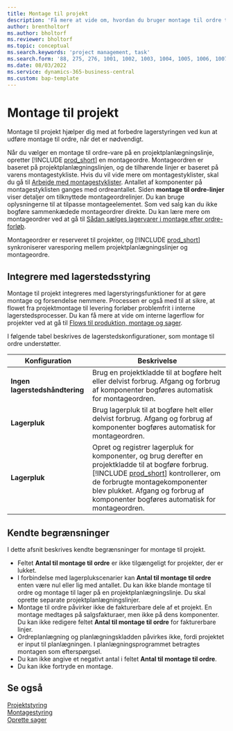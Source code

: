 ```yaml
---
title: Montage til projekt
description: 'Få mere at vide om, hvordan du bruger montage til ordre til projekter.'
author: brentholtorf
ms.author: bholtorf
ms.reviewer: bholtorf
ms.topic: conceptual
ms.search.keywords: 'project management, task'
ms.search.form: '88, 275, 276, 1001, 1002, 1003, 1004, 1005, 1006, 1007, 1020'
ms.date: 08/03/2022
ms.service: dynamics-365-business-central
ms.custom: bap-template
---
```

# <a name="assemble-to-project"></a>Montage til projekt

Montage til projekt hjælper dig med at forbedre lagerstyringen ved kun at udføre montage til ordre, når det er nødvendigt.

Når du vælger en montage til ordre-vare på en projektplanlægningslinje, opretter [!INCLUDE [prod_short](includes/prod_short.md)] en montageordre. Montageordren er baseret på projektplanlægningslinjen, og de tilhørende linjer er baseret på varens montagestykliste. Hvis du vil vide mere om montagestyklister, skal du gå til [Arbejde med montagestyklister](assembly-how-work-assembly-boms.md). Antallet af komponenter på montagestyklisten ganges med ordreantallet. Siden **montage til ordre-linjer** viser detaljer om tilknyttede montageordrelinjer. Du kan bruge oplysningerne til at tilpasse montageelementet. Som ved salg kan du ikke bogføre sammenkædede montageordrer direkte. Du kan lære mere om montageordrer ved at gå til [Sådan sælges lagervarer i montage efter ordre-forløb](assembly-how-to-sell-inventory-items-in-assemble-to-order-flows.md).

Montageordrer er reserveret til projekter, og [!INCLUDE [prod_short](includes/prod_short.md)] synkroniserer varesporing mellem projektplanlægningslinjer og montageordre.

## <a name="integrate-with-warehouse-management"></a>Integrere med lagerstedsstyring

Montage til projekt integreres med lagerstyringsfunktioner for at gøre montage og forsendelse nemmere. Processen er også med til at sikre, at flowet fra projektmontage til levering forløber problemfrit i interne lagerstedsprocesser. Du kan få mere at vide om interne lagerflow for projekter ved at gå til [Flows til produktion, montage og sager](design-details-internal-warehouse-flows.md#flows-to-and-from-assembly-in-a-basic-warehouse-configuration).

I følgende tabel beskrives de lagerstedskonfigurationer, som montage til ordre understøtter.

|Konfiguration  |Beskrivelse  |
|---------|---------|
|**Ingen lagerstedshåndtering**|Brug en projektkladde til at bogføre helt eller delvist forbrug. Afgang og forbrug af komponenter bogføres automatisk for montageordren.         |
|**Lagerpluk**|Brug lagerpluk til at bogføre helt eller delvist forbrug. Afgang og forbrug af komponenter bogføres automatisk for montageordren.          |
|**Lagerpluk**|Opret og registrer lagerpluk for komponenter, og brug derefter en projektkladde til at bogføre forbrug. [!INCLUDE [prod_short](includes/prod_short.md)] kontrollerer, om de forbrugte montagekomponenter blev plukket. Afgang og forbrug af komponenter bogføres automatisk for montageordren.         |

## <a name="known-limitations"></a>Kendte begrænsninger

I dette afsnit beskrives kendte begrænsninger for montage til projekt.

* Feltet **Antal til montage til ordre** er ikke tilgængeligt for projekter, der er lukket.
* I forbindelse med lagerplukscenarier kan **Antal til montage til ordre** enten være nul eller lig med antallet. Du kan ikke blande montage til ordre og montage til lager på en projektplanlægningslinje. Du skal oprette separate projektplanlægningslinjer.
* Montage til ordre påvirker ikke de fakturerbare dele af et projekt. En montage medtages på salgsfakturaer, men ikke på dens komponenter. Du kan ikke redigere feltet **Antal til montage til ordre** for fakturerbare linjer.
* Ordreplanlægning og planlægningskladden påvirkes ikke, fordi projektet er input til planlægningen. I planlægningsprogrammet betragtes montagen som efterspørgsel.
* Du kan ikke angive et negativt antal i feltet **Antal til montage til ordre**.
* Du kan ikke fortryde en montage.

## <a name="see-also"></a>Se også

[Projektstyring](projects-manage-projects.md)  
[Montagestyring](assembly-assemble-items.md)  
[Oprette sager](projects-how-create-jobs.md)
